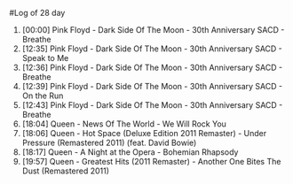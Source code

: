 #Log of 28 day

1. [00:00] Pink Floyd - Dark Side Of The Moon - 30th Anniversary SACD - Breathe
1. [12:35] Pink Floyd - Dark Side Of The Moon - 30th Anniversary SACD - Speak to Me
1. [12:36] Pink Floyd - Dark Side Of The Moon - 30th Anniversary SACD - Breathe
1. [12:39] Pink Floyd - Dark Side Of The Moon - 30th Anniversary SACD - On the Run
1. [12:43] Pink Floyd - Dark Side Of The Moon - 30th Anniversary SACD - Breathe
1. [18:04] Queen - News Of The World - We Will Rock You
1. [18:06] Queen - Hot Space (Deluxe Edition 2011 Remaster) - Under Pressure (Remastered 2011) (feat. David Bowie)
1. [18:17] Queen - A Night at the Opera - Bohemian Rhapsody
1. [19:57] Queen - Greatest Hits (2011 Remaster) - Another One Bites The Dust (Remastered 2011)
